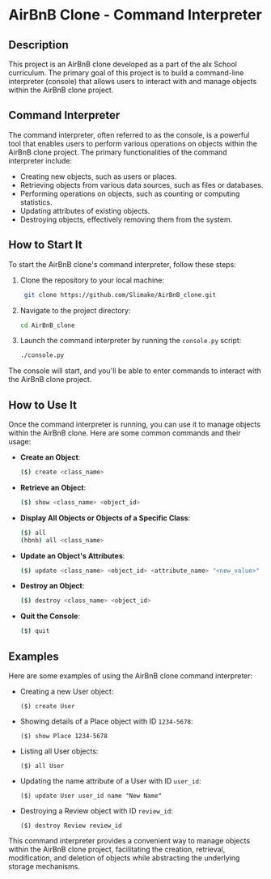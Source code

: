 # AirBnB Clone - Command Interpreter

## Description

This project is an AirBnB clone developed as a part of the alx School curriculum. The primary goal of this project is to build a command-line interpreter (console) that allows users to interact with and manage objects within the AirBnB clone project.

## Command Interpreter

The command interpreter, often referred to as the console, is a powerful tool that enables users to perform various operations on objects within the AirBnB clone project. The primary functionalities of the command interpreter include:

- Creating new objects, such as users or places.
- Retrieving objects from various data sources, such as files or databases.
- Performing operations on objects, such as counting or computing statistics.
- Updating attributes of existing objects.
- Destroying objects, effectively removing them from the system.

## How to Start It

To start the AirBnB clone's command interpreter, follow these steps:

1. Clone the repository to your local machine:

   ```bash
    git clone https://github.com/Slimake/AirBnB_clone.git
   ```

2. Navigate to the project directory:

   ```bash
   cd AirBnB_clone
   ```

3. Launch the command interpreter by running the `console.py` script:

   ```bash
   ./console.py
   ```

The console will start, and you'll be able to enter commands to interact with the AirBnB clone project.

## How to Use It

Once the command interpreter is running, you can use it to manage objects within the AirBnB clone. Here are some common commands and their usage:

- **Create an Object**:
  ```bash
  ($) create <class_name>
  ```

- **Retrieve an Object**:
  ```bash
  ($) show <class_name> <object_id>
  ```

- **Display All Objects or Objects of a Specific Class**:
  ```bash
  ($) all
  (hbnb) all <class_name>
  ```

- **Update an Object's Attributes**:
  ```bash
  ($) update <class_name> <object_id> <attribute_name> "<new_value>"
  ```

- **Destroy an Object**:
  ```bash
  ($) destroy <class_name> <object_id>
  ```

- **Quit the Console**:
  ```bash
  ($) quit
  ```

## Examples

Here are some examples of using the AirBnB clone command interpreter:

- Creating a new User object:
  ```
  ($) create User
  ```

- Showing details of a Place object with ID `1234-5678`:
  ```
  ($) show Place 1234-5678
  ```

- Listing all User objects:
  ```
  ($) all User
  ```

- Updating the name attribute of a User with ID `user_id`:
  ```
  ($) update User user_id name "New Name"
  ```

- Destroying a Review object with ID `review_id`:
  ```
  ($) destroy Review review_id
  ```

This command interpreter provides a convenient way to manage objects within the AirBnB clone project, facilitating the creation, retrieval, modification, and deletion of objects while abstracting the underlying storage mechanisms.
